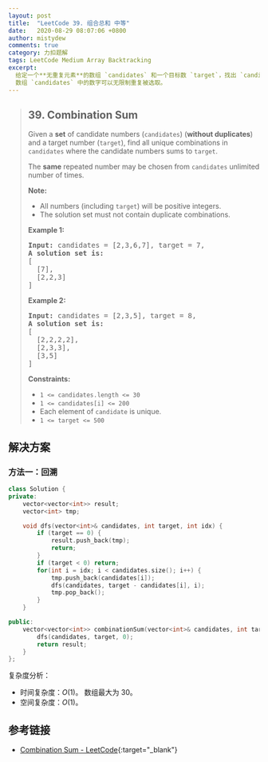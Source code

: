 ```yaml
---
layout: post
title:  "LeetCode 39. 组合总和 中等"
date:   2020-08-29 08:07:06 +0800
author: mistydew
comments: true
category: 力扣题解
tags: LeetCode Medium Array Backtracking
excerpt:
  给定一个**无重复元素**的数组 `candidates` 和一个目标数 `target`，找出 `candidates` 中所有使数字和为 `target` 的组合。<br>
  数组 `candidates` 中的数字可以无限制重复被选取。
---
```

> ## 39. Combination Sum
> 
> Given a **set** of candidate numbers (`candidates`) (**without duplicates**)
> and a target number (`target`), find all unique combinations in `candidates`
> where the candidate numbers sums to `target`.
> 
> The **same** repeated number may be chosen from `candidates` unlimited number
> of times.
> 
> **Note:**
> 
> * All numbers (including `target`) will be positive integers.
> * The solution set must not contain duplicate combinations.
> 
> **Example 1:**
> 
> <pre>
> <strong>Input:</strong> candidates = [2,3,6,7], target = 7,
> <strong>A solution set is:</strong>
> [
>   [7],
>   [2,2,3]
> ]
> </pre>
> 
> **Example 2:**
> 
> <pre>
> <strong>Input:</strong> candidates = [2,3,5], target = 8,
> <strong>A solution set is:</strong>
> [
>   [2,2,2,2],
>   [2,3,3],
>   [3,5]
> ]
> </pre>
>  
> 
> **Constraints:**
> 
> * `1 <= candidates.length <= 30`
> * `1 <= candidates[i] <= 200`
> * Each element of `candidate` is unique.
> * `1 <= target <= 500`

## 解决方案

### 方法一：回溯

```cpp
class Solution {
private:
    vector<vector<int>> result;
    vector<int> tmp;

    void dfs(vector<int>& candidates, int target, int idx) {
        if (target == 0) {
            result.push_back(tmp);
            return;
        }
        if (target < 0) return;
        for(int i = idx; i < candidates.size(); i++) {
            tmp.push_back(candidates[i]);
            dfs(candidates, target - candidates[i], i);
            tmp.pop_back();
        }
    }

public:
    vector<vector<int>> combinationSum(vector<int>& candidates, int target) {
        dfs(candidates, target, 0);
        return result;
    }
};
```

复杂度分析：
* 时间复杂度：*O*(1)。
  数组最大为 30。
* 空间复杂度：*O*(1)。

## 参考链接

* [Combination Sum - LeetCode](https://leetcode.com/problems/combination-sum/){:target="_blank"}

